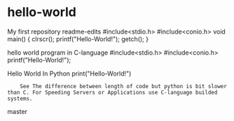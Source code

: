 # hello-world
My first repository
readme-edits
#include<stdio.h>
#include<conio.h>
void main()
{
clrscr();
printf("Hello-World!");
getch();
}

hello world program in C-language
#include<stdio.h>
#include<conio.h>
printf("Hello-World!");

Hello World In Python
print("Hello-World!")


        See The difference between length of code but python is bit slower than C. For Speeding Servers or Applications use C-language builded systems.
master
